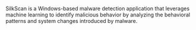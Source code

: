 SilkScan is a Windows-based malware detection application that leverages machine learning to identify malicious behavior by analyzing the behavioral patterns and system changes introduced by malware.

